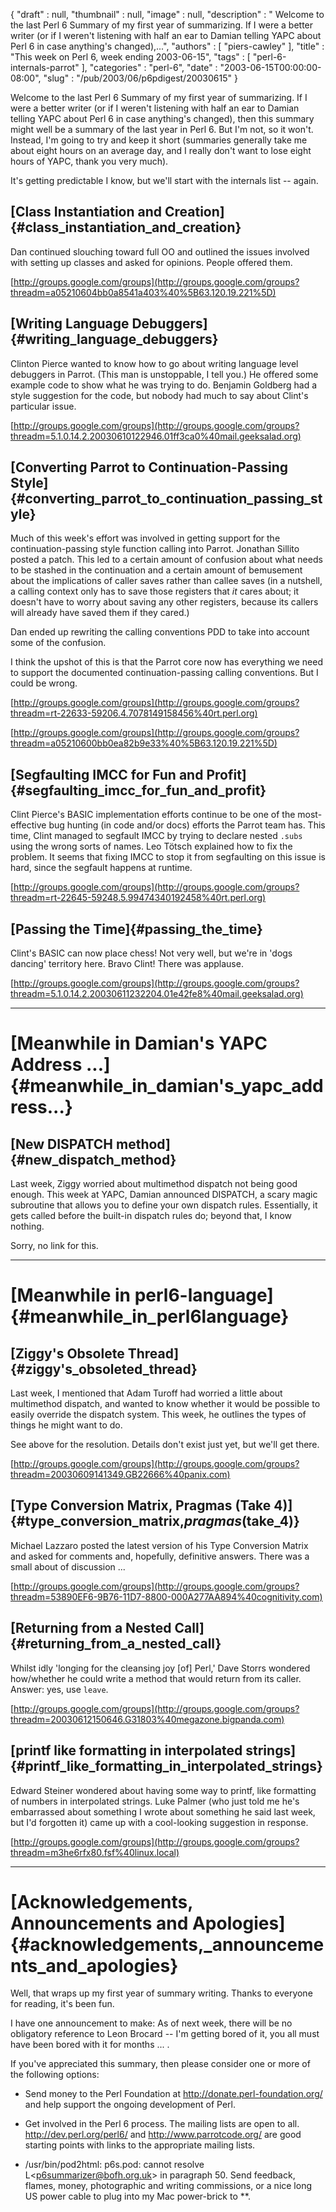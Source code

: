 {
   "draft" : null,
   "thumbnail" : null,
   "image" : null,
   "description" : " Welcome to the last Perl 6 Summary of my first year of summarizing. If I were a better writer (or if I weren't listening with half an ear to Damian telling YAPC about Perl 6 in case anything's changed),...",
   "authors" : [
      "piers-cawley"
   ],
   "title" : "This week on Perl 6, week ending 2003-06-15",
   "tags" : [
      "perl-6-internals-parrot"
   ],
   "categories" : "perl-6",
   "date" : "2003-06-15T00:00:00-08:00",
   "slug" : "/pub/2003/06/p6pdigest/20030615"
}





Welcome to the last Perl 6 Summary of my first year of summarizing. If I
were a better writer (or if I weren't listening with half an ear to
Damian telling YAPC about Perl 6 in case anything's changed), then this
summary might well be a summary of the last year in Perl 6. But I'm not,
so it won't. Instead, I'm going to try and keep it short (summaries
generally take me about eight hours on an average day, and I really
don't want to lose eight hours of YAPC, thank you very much).

It's getting predictable I know, but we'll start with the internals list
-- again.

[Class Instantiation and Creation]{#class_instantiation_and_creation}
---------------------------------------------------------------------

Dan continued slouching toward full OO and outlined the issues involved
with setting up classes and asked for opinions. People offered them.

[http://groups.google.com/groups](http://groups.google.com/groups?threadm=a05210604bb0a8541a403%40%5B63.120.19.221%5D)

[Writing Language Debuggers]{#writing_language_debuggers}
---------------------------------------------------------

Clinton Pierce wanted to know how to go about writing language level
debuggers in Parrot. (This man is unstoppable, I tell you.) He offered
some example code to show what he was trying to do. Benjamin Goldberg
had a style suggestion for the code, but nobody had much to say about
Clint's particular issue.

[http://groups.google.com/groups](http://groups.google.com/groups?threadm=5.1.0.14.2.20030610122946.01ff3ca0%40mail.geeksalad.org)

[Converting Parrot to Continuation-Passing Style]{#converting_parrot_to_continuation_passing_style}
---------------------------------------------------------------------------------------------------

Much of this week's effort was involved in getting support for the
continuation-passing style function calling into Parrot. Jonathan
Sillito posted a patch. This led to a certain amount of confusion about
what needs to be stashed in the continuation and a certain amount of
bemusement about the implications of caller saves rather than callee
saves (in a nutshell, a calling context only has to save those registers
that *it* cares about; it doesn't have to worry about saving any other
registers, because its callers will already have saved them if they
cared.)

Dan ended up rewriting the calling conventions PDD to take into account
some of the confusion.

I think the upshot of this is that the Parrot core now has everything we
need to support the documented continuation-passing calling conventions.
But I could be wrong.

[http://groups.google.com/groups](http://groups.google.com/groups?threadm=rt-22633-59206.4.7078149158456%40rt.perl.org)

[http://groups.google.com/groups](http://groups.google.com/groups?threadm=a05210600bb0ea82b9e33%40%5B63.120.19.221%5D)

[Segfaulting IMCC for Fun and Profit]{#segfaulting_imcc_for_fun_and_profit}
---------------------------------------------------------------------------

Clint Pierce's BASIC implementation efforts continue to be one of the
most-effective bug hunting (in code and/or docs) efforts the Parrot team
has. This time, Clint managed to segfault IMCC by trying to declare
nested `.subs` using the wrong sorts of names. Leo Tötsch explained how
to fix the problem. It seems that fixing IMCC to stop it from
segfaulting on this issue is hard, since the segfault happens at
runtime.

[http://groups.google.com/groups](http://groups.google.com/groups?threadm=rt-22645-59248.5.99474340192458%40rt.perl.org)

[Passing the Time]{#passing_the_time}
-------------------------------------

Clint's BASIC can now place chess! Not very well, but we're in 'dogs
dancing' territory here. Bravo Clint! There was applause.

[http://groups.google.com/groups](http://groups.google.com/groups?threadm=5.1.0.14.2.20030611232204.01e42fe8%40mail.geeksalad.org)

------------------------------------------------------------------------

[Meanwhile in Damian's YAPC Address ...]{#meanwhile_in_damian's_yapc_address...}
================================================================================

[New DISPATCH method]{#new_dispatch_method}
-------------------------------------------

Last week, Ziggy worried about multimethod dispatch not being good
enough. This week at YAPC, Damian announced DISPATCH, a scary magic
subroutine that allows you to define your own dispatch rules.
Essentially, it gets called before the built-in dispatch rules do;
beyond that, I know nothing.

Sorry, no link for this.

------------------------------------------------------------------------

[Meanwhile in perl6-language]{#meanwhile_in_perl6language}
==========================================================

[Ziggy's Obsolete Thread]{#ziggy's_obsoleted_thread}
----------------------------------------------------

Last week, I mentioned that Adam Turoff had worried a little about
multimethod dispatch, and wanted to know whether it would be possible to
easily override the dispatch system. This week, he outlines the types of
things he might want to do.

See above for the resolution. Details don't exist just yet, but we'll
get there.

[http://groups.google.com/groups](http://groups.google.com/groups?threadm=20030609141349.GB22666%40panix.com)

[Type Conversion Matrix, Pragmas (Take 4)]{#type_conversion_matrix,_pragmas_(take_4)}
-------------------------------------------------------------------------------------

Michael Lazzaro posted the latest version of his Type Conversion Matrix
and asked for comments and, hopefully, definitive answers. There was a
small about of discussion ...

[http://groups.google.com/groups](http://groups.google.com/groups?threadm=53890EF6-9B76-11D7-8800-000A277AA894%40cognitivity.com)

[Returning from a Nested Call]{#returning_from_a_nested_call}
-------------------------------------------------------------

Whilst idly 'longing for the cleansing joy \[of\] Perl,' Dave Storrs
wondered how/whether he could write a method that would return from its
caller. Answer: yes, use `leave`.

[http://groups.google.com/groups](http://groups.google.com/groups?threadm=20030612150646.G31803%40megazone.bigpanda.com)

[printf like formatting in interpolated strings]{#printf_like_formatting_in_interpolated_strings}
-------------------------------------------------------------------------------------------------

Edward Steiner wondered about having some way to printf, like formatting
of numbers in interpolated strings. Luke Palmer (who just told me he's
embarrassed about something I wrote about something he said last week,
but I'd forgotten it) came up with a cool-looking suggestion in
response.

[http://groups.google.com/groups](http://groups.google.com/groups?threadm=m3he6rfx80.fsf%40linux.local)

------------------------------------------------------------------------

[Acknowledgements, Announcements and Apologies]{#acknowledgements,_announcements_and_apologies}
===============================================================================================

Well, that wraps up my first year of summary writing. Thanks to everyone
for reading, it's been fun.

I have one announcement to make: As of next week, there will be no
obligatory reference to Leon Brocard -- I'm getting bored of it, you all
must have been bored with it for months ... .

If you've appreciated this summary, then please consider one or more of
the following options:

-   Send money to the Perl Foundation at
    <http://donate.perl-foundation.org/> and help support the ongoing
    development of Perl.

-   Get involved in the Perl 6 process. The mailing lists are open to
    all. <http://dev.perl.org/perl6/> and <http://www.parrotcode.org/>
    are good starting points with links to the appropriate mailing
    lists.

-   /usr/bin/pod2html: p6s.pod: cannot resolve
    L&lt;p6summarizer@bofh.org.uk&gt; in paragraph 50. Send feedback,
    flames, money, photographic and writing commissions, or a nice long
    US power cable to plug into my Mac power-brick to **.


